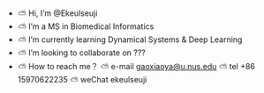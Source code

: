 - ⛅️ Hi, I’m @Ekeulseuji
- ⛅️ I’m a MS in Biomedical Informatics
- ⛅️ I’m currently learning Dynamical Systems & Deep Learning
- ⛅️ I’m looking to collaborate on ???
- ⛅️ How to reach me？ ⛅️ e-mail gaoxiaoya@u.nus.edu ⛅️ tel +86 15970622235 ⛅️ weChat ekeulseuji

<!---
Ekeulseuji/Ekeulseuji is a ✨ special ✨ repository because its `README.md` (this file) appears on your GitHub profile.
You can click the Preview link to take a look at your changes.
--->
